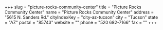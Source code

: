 +++
slug = "picture-rocks-community-center"
title = "Picture Rocks Community Center"
name = "Picture Rocks Community Center"
address = "5615 N. Sanders Rd."
cityIndexKey = "city-az-tucson"
city = "Tucson"
state = "AZ"
postal = "85743"
website = ""
phone = "520 682-7166"
fax = ""
+++
